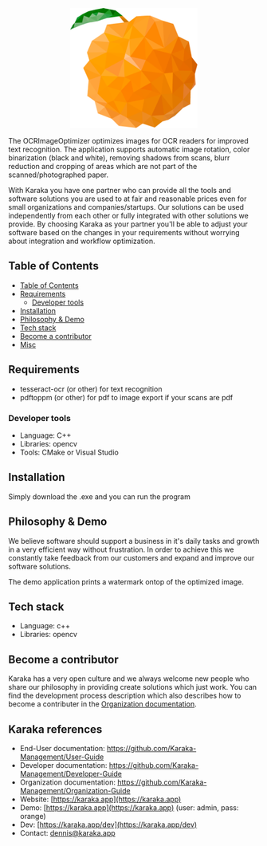 <p align="center"><img src="https://raw.githubusercontent.com/Karaka-Management/Assets/master/art/logo.png" width="256" alt="Logo"></p>

The OCRImageOptimizer optimizes images for OCR readers for improved text recognition. The application supports automatic image rotation, color binarization (black and white), removing shadows from scans, blurr reduction and cropping of areas which are not part of the scanned/photographed paper.

With Karaka you have one partner who can provide all the tools and software solutions you are used to at fair and reasonable prices even for small organizations and companies/startups. Our solutions can be used independently from each other or fully integrated with other solutions we provide. By choosing Karaka as your partner you'll be able to adjust your software based on the changes in your requirements without worrying about integration and workflow optimization.

## Table of Contents

- [Table of Contents](#table-of-contents)
- [Requirements](#requirements)
  - [Developer tools](#developer-tools)
- [Installation](#installation)
- [Philosophy & Demo](#philosophy--demo)
- [Tech stack](#tech-stack)
- [Become a contributor](#become-a-contributor)
- [Misc](#misc)

## Requirements

* tesseract-ocr (or other) for text recognition
* pdftoppm (or other) for pdf to image export if your scans are pdf

### Developer tools

* Language: C++
* Libraries: opencv
* Tools: CMake or Visual Studio

## Installation

Simply download the .exe and you can run the program

## Philosophy & Demo

We believe software should support a business in it's daily tasks and growth in a very efficient way without frustration. In order to achieve this we constantly take feedback from our customers and expand and improve our software solutions.

The demo application prints a watermark ontop of the optimized image.

## Tech stack

* Language: c++
* Libraries: opencv

## Become a contributor

Karaka has a very open culture and we always welcome new people who share our philosophy in providing create solutions which just work. You can find the development process description which also describes how to become a contributer in the [Organization documentation](https://github.com/Karaka-Management/Organization-Guide/blob/master/Processes/01_Development.md).

## Karaka references

* End-User documentation: https://github.com/Karaka-Management/User-Guide
* Developer documentation: https://github.com/Karaka-Management/Developer-Guide
* Organization documentation: https://github.com/Karaka-Management/Organization-Guide
* Website: [https://karaka.app](https://karaka.app)
* Demo: [https://karaka.app](https://karaka.app) (user: admin, pass: orange)
* Dev: [https://karaka.app/dev](https://karaka.app/dev)
* Contact: dennis@karaka.app
